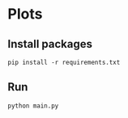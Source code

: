 # Plots

## Install packages

```
pip install -r requirements.txt
```

## Run

```
python main.py
```